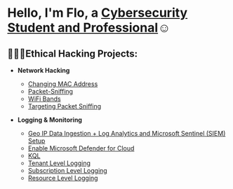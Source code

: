 <h1>Hello, I'm Flo, a <a href="https://linkedin.com/in/shewaajadi">Cybersecurity Student and Professional</a>☺</h1>

<h2>👩🏿‍💻Ethical Hacking Projects:</h2>

- <b>Network Hacking</b>
  - [Changing MAC Address](https://github.com/florenceajadi/changing-mac-address)
  - [Packet-Sniffing](https://github.com/florenceajadi/packet-sniffing)
  - [WiFi Bands](https://github.com/florenceajadi/wifi-bands)
  - [Targeting Packet Sniffing](https://github.com/florenceajadi/targeting-packet-sniffing)

  
- <b>Logging & Monitoring</b>
  - [Geo IP Data Ingestion + Log Analytics and Microsoft Sentinel (SIEM) Setup](https://github.com/florenceajadi/geo-ip-data-ingestion-log-analytics-sentinel-setup)
  - [Enable Microsoft Defender for Cloud](https://github.com/florenceajadi/enable-microsoft-defender-for-cloud)
  - [KQL](https://github.com/florenceajadi/kql)
  -  [Tenant Level Logging](https://github.com/florenceajadi/tenant-level-logging)
  -  [Subscription Level Logging](https://github.com/florenceajadi/subscription-level-logging)
  -  [Resource Level Logging](https://github.com/florenceajadi/resource-level-logging)
